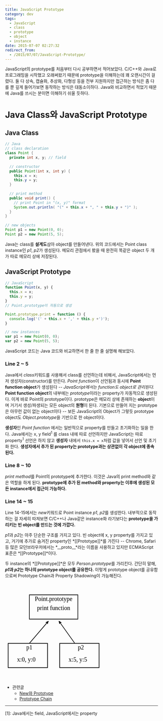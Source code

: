 ```yaml
---
title: JavaScript Prototype
category: dev
tags:
  - JavaScript
  - class
  - prototype
  - object
  - instance
date: 2015-07-07 02:27:32
redirect_from:
  - /2015/07/07/JavaScript-Prototype/
---
```


JavaScript의 prototype를 처음부터 다시 공부하면서 적어보았다. C/C++와 Java로 프로그래밍을 시작했고 오래써왔기 때문에 prototype을 이해하는데 꽤 오랜시간이 걸렸다. 둘 다 상속, 캡슐화, 추상화, 다형성 등을 전부 지원하지만 접근하는 방식은 좀 다를 뿐 깊게 들어가보면 동작하는 방식은 대동소이하다. Java와 비교하면서 적었기 때문에 Java를 쓰시는 분이면 이해하기 쉬울 듯하다.

# Java Class와 JavaScript Prototype
## Java Class

```java
// Java
// class declaration
class Point {
  private int x, y; // field
  
  // constructor
  public Point(int x, int y) {
    this.x = x;
    this.y = y;
  }
  
  // print method
  public void print() {
  	// print Point in "(x, y)" format
    System.out.println( "(" + this.x + ", " + this.y + ")" );
  }
}
 
// new objects
Point p1 = new Point(0, 0);
Point p2 = new Point(5, 5);
```

Java는 class를 **설계도**삼아 object를 만들어낸다. 위의 코드에서는 Point class instance인 *p1*, *p2*가 생성된다. 메모리 관점에서 봤을 때 완전히 똑같은 object 두 개가 따로 메모리 상에 저장된다.

## JavaScript Prototype

```javascript
// JavaScript
function Point(x, y) {
  this.x = x;
  this.y = y;
}
// Point.prototype이 자동으로 생성

Point.prototype.print = function () {
  console.log('(' + this.x + ',' + this.y +')');
}

// new instances
var p1 = new Point(0, 0);
var p2 = new Point(5, 5);
```

JavaScript 코드는 Java 코드와 비교하면서 한 줄 한 줄 설명해 해보았다.

### Line 2 ~ 5
Java에서 *class*키워드를 사용해서 class를 선언하는데 비해서, JavaScript에서는 먼저 생성자(constructor)를 만든다. *Point function*이 선언됨과 동시에 **Point function object**가 생성된다 -- *JavaScript에서는 function도 object로 관리된다.* **Point function object**의 내부에는 *prototype*이라는 property가 자동적으로 생성된다. 이게 바로 Point의 prototype이다. prototype은 메모리 상에 존재하는 **object**이며 거기서 생성/파생되는 모든 object의 **원형**이 된다. 기본으로 만들어 지는 prototype은 아무런 값이 없는 object이다 -- 보든 JavaScript의 Object가 그렇듯 prototype object도 *Object.prototype*을 기반으로 한 object이다.

**생성자**인 *Point function* 에서는 일반적으로 property를 만들고 초기화하는 일을 한다. Java에서는 x, y field<sup>1</sup> 를 class 내에 따로 선언하지만 JavaScript는 따로 property<sup>1</sup> 선언은 하지 않고 **생성자** 내에서 `this.x = x`처럼 값을 넣어서 선언 및 초기화 한다. **생성자에서 추가 된 property는 prototype과는 상관없이 각 object에 종속된다.**

### Line 8 ~ 10
*print method*를 Point의 prototype에 추가한다. 이것은 Java의 print method와 같은 역할을 하게 된다. **prototype에 추가 된 method와 property는 이후에 생성된 모든 instance에서 접근이 가능하다.**

### Line 14 ~ 15
Line 14-15에서는 *new*키워드로 Point instance *p1*, *p2*를 생성한다. 내부적으로 동작하는 걸 자세히 따져보면 C/C++나 Java같은 instance화 라기보다는 **prototype을 가리키는 빈 object를 만드는 것에 가깝다.**

*p1*과 *p2*는 아주 단순한 구조를 가지고 있다. 빈 object에 x, y property를 가지고 있고, 거기에 추가로 숨겨진 property인 *[[Prototype]]*를 가진다 -- Chrome, Safari 등 많은 모던브라우저에서는 *\_\_proto\_\_*라는 이름을 사용하고 있지만 ECMAScript 표준은 *[[Prototype]]*이다. 

두 instance의 *[[Prototype]]*은 모두 *Person.prototype*를 가리킨다. 간단히 말해, ***p1*과 *p2*는 하나의 prototype object를 공유한다.** 이렇게 prototype object를 공유함으로써 Prototype Chain과 Property Shadowing이 가능해진다.

<svg width="320" height="320" xmlns="http://www.w3.org/2000/svg"><defs><marker refY="50" refX="50" markerHeight="5" markerWidth="5" viewBox="0 0 100 100" se_type="rightarrow" orient="auto" markerUnits="strokeWidth" id="se_marker_end_svg_6"><path stroke-width="10" stroke="#000000" fill="#000000" d="m100,50l-100,40l30,-40l-30,-40z"/></marker><marker refY="50" refX="50" markerHeight="5" markerWidth="5" viewBox="0 0 100 100" se_type="rightarrow" orient="auto" markerUnits="strokeWidth" id="se_marker_end_svg_11"><path stroke-width="10" stroke="#000000" fill="#000000" d="m100,50l-100,40l30,-40l-30,-40z"/></marker></defs><g><title>JavaScript prototype</title><rect id="svg_2" height="80" width="160" y="40" x="80" stroke-width="2" stroke="#000000" fill="none"/><text xml:space="preserve" text-anchor="middle" font-family="Nanum Gothic" font-size="20" id="svg_3" y="60" x="160" stroke-linecap="null" stroke-linejoin="null" stroke-width="0" stroke="#000000" fill="#000000">Point.prototype</text><rect id="svg_4" height="80" width="130" y="200" x="10" stroke-linecap="null" stroke-linejoin="null" stroke-width="2" stroke="#000000" fill="none"/><rect id="svg_5" height="80" width="130" y="200" x="180" stroke-linecap="null" stroke-linejoin="null" stroke-width="2" stroke="#000000" fill="none"/><line y="NaN" x="NaN" marker-end="url(#se_marker_end_svg_6)" id="svg_6" y2="130" x2="140" y1="200" x1="80" stroke-linecap="null" stroke-linejoin="null" stroke-width="2" stroke="#000000" fill="none"/><text xml:space="preserve" text-anchor="middle" font-family="Nanum Gothic" font-size="20" id="svg_9" y="220" x="80" stroke-linecap="null" stroke-linejoin="null" stroke-width="0" stroke="#000000" fill="#000000">p1</text><text xml:space="preserve" text-anchor="middle" font-family="Nanum Gothic" font-size="20" id="svg_10" y="220" x="250" stroke-linecap="null" stroke-linejoin="null" stroke-width="0" stroke="#000000" fill="#000000">p2</text><line marker-end="url(#se_marker_end_svg_11)" id="svg_11" y2="130" x2="180" y1="200" x1="230" stroke-linecap="null" stroke-linejoin="null" stroke-width="2" stroke="#000000" fill="none"/><text xml:space="preserve" text-anchor="middle" font-family="Nanum Gothic" font-size="20" id="svg_12" y="260" x="70" stroke-linecap="null" stroke-linejoin="null" stroke-width="0" stroke="#000000" fill="#000000">x:0, y:0</text><text id="svg_13" xml:space="preserve" text-anchor="middle" font-family="Nanum Gothic" font-size="20" y="260" x="240" stroke-linecap="null" stroke-linejoin="null" stroke-width="0" stroke="#000000" fill="#000000">x:5, y:5</text><text xml:space="preserve" text-anchor="middle" font-family="Nanum Gothic" font-size="20" id="svg_14" y="90" x="160" stroke-linecap="null" stroke-linejoin="null" stroke-width="0" stroke="#000000" fill="#000000">print function</text></g></svg>

* 관련글
  * [New와 Prototype](/new-prototype)
  * [Prototype Chain](/prototype-chain)

---
[1]: Java에서는 field, JavaScript에서는 property
